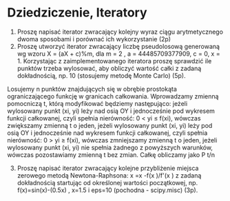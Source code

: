 # Dziedziczenie, Iteratory
1. Proszę napisać iterator zwracający kolejny wyraz ciągu arytmetycznego dwoma sposobami i porównać ich wykorzystanie (2p)
2. Proszę utworzyć iterator zwracający liczbę pseudolosową generowaną wg wzoru X = (aX + c)%m, dla m = 2 , a = 44485709377909,
c = 0, x = 1. Korzystając z zaimplementowanego iteratora proszę sprawdzić ile punktów trzeba wylosować, aby obliczyć wartość całki z
zadaną dokładnością, np. 10 (stosujemy metodę Monte Carlo) (5p).  


Losujemy n punktów znajdujących się w obrębie prostokąta ograniczającego funkcję w granicach całkowania. Wprowadzamy zmienną
pomocniczą t, którą modyfikować będziemy następująco:
jeżeli wylosowany punkt (xi, yi) leży nad osią OY i jednocześnie pod wykresem funkcji całkowanej, czyli spełnia nierówność: 0 < yi ≤
f(xi), wówczas zwiększamy zmienną t o jeden,
jeżeli wylosowany punkt (xi, yi) leży pod osią OY i jednocześnie nad wykresem funkcji całkowanej, czyli spełnia nierówność: 0 > yi ≥
f(xi), wówczas zmniejszamy zmienną t o jeden,
jeżeli wylosowany punkt (xi, yi) nie spełnia żadnego z powyższych warunków, wówczas pozostawiamy zmienną t bez zmian.
Całkę obliczamy jako P t/n  

3. Proszę napisać iterator zwracający kolejne przybliżenie miejsca zerowego metodą Newtona-Raphsona: x =x -f(x )/f'(x ) z zadaną
dokładnością startując od określonej wartości początkowej, np. f(x)=sin(x)-(0.5x) , x=1.5 i eps=10 (pochodna - scipy.misc) (3p).